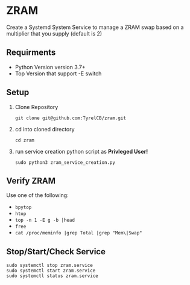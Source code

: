 # ZRAM

Create a Systemd System Service to manage a ZRAM swap based on a multiplier that you supply (default is 2)

## Requirments

- Python Version version 3.7+ 
- Top Version that support -E switch 

## Setup

1. Clone Repository

    `git clone git@github.com:TyrelCB/zram.git`

2. cd into cloned directory

    `cd zram`
  
3. run service creation python script as **Privleged User!**

    `sudo python3 zram_service_creation.py`


## Verify ZRAM

Use one of the following:
- `bpytop` 
- `htop`
- `top -n 1 -E g -b |head`
- `free` 
- `cat /proc/meminfo |grep Total |grep "Mem\|Swap"`

## Stop/Start/Check Service

```
sudo systemctl stop zram.service
sudo systemctl start zram.service
sudo systemctl status zram.service
```
